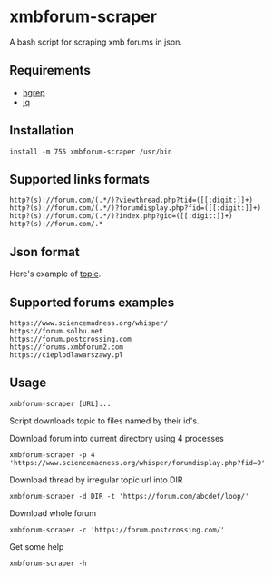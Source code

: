 # xmbforum-scraper

A bash script for scraping xmb forums in json.

## Requirements

 - [hgrep](https://github.com/TUVIMEN/hgrep)
 - [jq](https://github.com/stedolan/jq)

## Installation
    
    install -m 755 xmbforum-scraper /usr/bin

## Supported links formats

    http?(s)://forum.com/(.*/)?viewthread.php?tid=([[:digit:]]+)
    http?(s)://forum.com/(.*/)?forumdisplay.php?fid=([[:digit:]]+)
    http?(s)://forum.com/(.*/)?index.php?gid=([[:digit:]]+)
    http?(s)://forum.com/.*

## Json format

Here's example of [topic](topic-example.json).

## Supported forums examples
    
    https://www.sciencemadness.org/whisper/
    https://forum.solbu.net
    https://forum.postcrossing.com
    https://forums.xmbforum2.com
    https://cieplodlawarszawy.pl

## Usage

    xmbforum-scraper [URL]...

Script downloads topic to files named by their id's.

Download forum into current directory using 4 processes

    xmbforum-scraper -p 4 'https://www.sciencemadness.org/whisper/forumdisplay.php?fid=9'

Download thread by irregular topic url into DIR 

    xmbforum-scraper -d DIR -t 'https://forum.com/abcdef/loop/'

Download whole forum

    xmbforum-scraper -c 'https://forum.postcrossing.com/'

Get some help

    xmbforum-scraper -h
